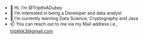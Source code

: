 - 👋 Hi, I’m @TripthiADubey
- 👀 I’m interested in being a Developer and data analyst
- 🌱 I’m currently learning Data Science, Cryptography and Java
- 📫 You can reach out to me via my Mail address i.e., tripthik3@gmail.com

<!---
TripthiADubey/TripthiADubey is a ✨ special ✨ repository because its `README.md` (this file) appears on your GitHub profile.
You can click the Preview link to take a look at your changes.
--->

